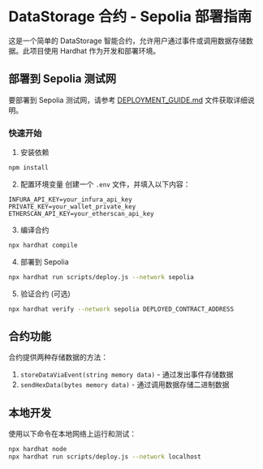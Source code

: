 # DataStorage 合约 - Sepolia 部署指南

这是一个简单的 DataStorage 智能合约，允许用户通过事件或调用数据存储数据。此项目使用 Hardhat 作为开发和部署环境。

## 部署到 Sepolia 测试网

要部署到 Sepolia 测试网，请参考 [DEPLOYMENT_GUIDE.md](./DEPLOYMENT_GUIDE.md) 文件获取详细说明。

### 快速开始

1. 安装依赖
```bash
npm install
```

2. 配置环境变量
创建一个 `.env` 文件，并填入以下内容：
```
INFURA_API_KEY=your_infura_api_key
PRIVATE_KEY=your_wallet_private_key
ETHERSCAN_API_KEY=your_etherscan_api_key
```

3. 编译合约
```bash
npx hardhat compile
```

4. 部署到 Sepolia
```bash
npx hardhat run scripts/deploy.js --network sepolia
```

5. 验证合约 (可选)
```bash
npx hardhat verify --network sepolia DEPLOYED_CONTRACT_ADDRESS
```

## 合约功能

合约提供两种存储数据的方法：

1. `storeDataViaEvent(string memory data)` - 通过发出事件存储数据
2. `sendHexData(bytes memory data)` - 通过调用数据存储二进制数据

## 本地开发

使用以下命令在本地网络上运行和测试：

```bash
npx hardhat node
npx hardhat run scripts/deploy.js --network localhost
```
